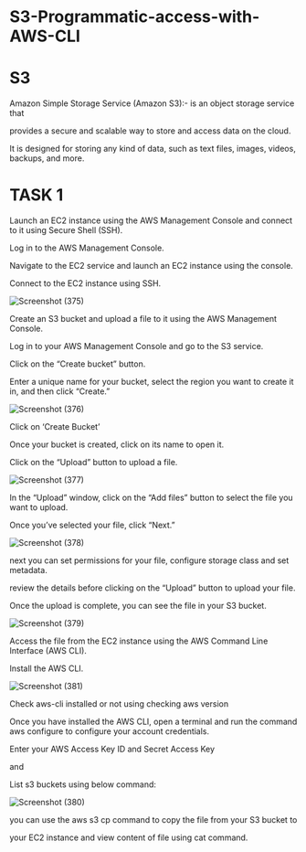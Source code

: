 # S3-Programmatic-access-with-AWS-CLI

# S3
Amazon Simple Storage Service (Amazon S3):- is an object storage service that

provides a secure and scalable way to store and access data on the cloud.

It is designed for storing any kind of data, such as text files, images, videos, backups, and more.


# TASK 1

Launch an EC2 instance using the AWS Management Console and connect to it using Secure Shell (SSH).

Log in to the AWS Management Console.

Navigate to the EC2 service and launch an EC2 instance using the console.

Connect to the EC2 instance using SSH.

![Screenshot (375)](https://github.com/manikantaraju427/S3-Programmatic-access-with-AWS-CLI/assets/125948783/4f5101ee-6dac-4486-ab4d-f81e1e373157)

Create an S3 bucket and upload a file to it using the AWS Management Console.

Log in to your AWS Management Console and go to the S3 service.

Click on the “Create bucket” button.

Enter a unique name for your bucket, select the region you want to create it in, and then click “Create.”

![Screenshot (376)](https://github.com/manikantaraju427/S3-Programmatic-access-with-AWS-CLI/assets/125948783/3d37401d-1eec-46ad-a45e-4d052e846214)

Click on ‘Create Bucket’

Once your bucket is created, click on its name to open it.

Click on the “Upload” button to upload a file.

![Screenshot (377)](https://github.com/manikantaraju427/S3-Programmatic-access-with-AWS-CLI/assets/125948783/c5410f84-fd43-48aa-a283-c0dcb8e6a79d)

In the “Upload” window, click on the “Add files” button to select the file you want to upload.

Once you’ve selected your file, click “Next.”

![Screenshot (378)](https://github.com/manikantaraju427/S3-Programmatic-access-with-AWS-CLI/assets/125948783/5b72294f-8efc-4551-ab79-5ed26b028ed9)

next you can set permissions for your file, configure storage class and set metadata.

review the details before clicking on the “Upload” button to upload your file.

Once the upload is complete, you can see the file in your S3 bucket.

![Screenshot (379)](https://github.com/manikantaraju427/S3-Programmatic-access-with-AWS-CLI/assets/125948783/138e7511-624b-4bce-98f0-9eb958ee71d9)

Access the file from the EC2 instance using the AWS Command Line Interface (AWS CLI).

Install the AWS CLI.

![Screenshot (381)](https://github.com/manikantaraju427/S3-Programmatic-access-with-AWS-CLI/assets/125948783/fa22b5ea-f918-4b46-a405-927be8b547d1)

Check aws-cli installed or not using checking aws version

Once you have installed the AWS CLI, open a terminal and run the command aws configure to configure your account credentials.

Enter your AWS Access Key ID and Secret Access Key

and

List s3 buckets using below command:

![Screenshot (380)](https://github.com/manikantaraju427/S3-Programmatic-access-with-AWS-CLI/assets/125948783/93a83807-7024-4a10-b63e-7b60ad4da31f)

you can use the aws s3 cp command to copy the file from your S3 bucket to

your EC2 instance and view content of file using cat command.












